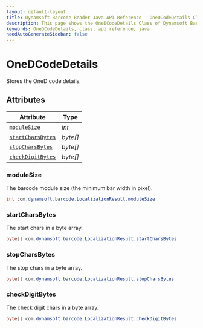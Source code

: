 ```yaml
---
layout: default-layout
title: Dynamsoft Barcode Reader Java API Reference - OneDCodeDetails Class
description: This page shows the OneDCodeDetails Class of Dynamsoft Barcode Reader for Java SDK API Reference.
keywords: OneDCodeDetails, class, api reference, java
needAutoGenerateSidebar: false
---
```


# OneDCodeDetails
Stores the OneD code details.
  

## Attributes
  
| Attribute | Type |
|---------- | ---- |
| [`moduleSize`](#modulesize) | *int* |
| [`startCharsBytes`](#startcharsbytes) | *byte\[\]* |
| [`stopCharsBytes`](#stopcharsbytes) | *byte\[\]* |
| [`checkDigitBytes`](#checkdigitbytes) | *byte\[\]* |


### moduleSize
The barcode module size (the minimum bar width in pixel).
```java
int com.dynamsoft.barcode.LocalizationResult.moduleSize
```

### startCharsBytes
The start chars in a byte array.
```java
byte[] com.dynamsoft.barcode.LocalizationResult.startCharsBytes
```

### stopCharsBytes
The stop chars in a byte array.
```java
byte[] com.dynamsoft.barcode.LocalizationResult.stopCharsBytes
```

### checkDigitBytes
The check digit chars in a byte array.
```java
byte[] com.dynamsoft.barcode.LocalizationResult.checkDigitBytes
```

